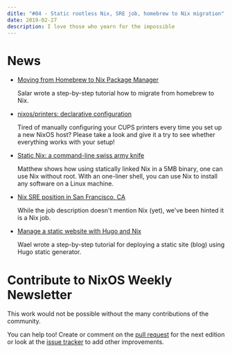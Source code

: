```yaml
---
ditle: "#04 - Static rootless Nix, SRE job, homebrew to Nix migration"
date: 2019-02-27
description: I love those who yearn for the impossible
---
```


# News

- [Moving from Homebrew to Nix Package Manager](https://www.softinio.com/post/moving-from-homebrew-to-nix-package-manager/)

  Salar wrote a step-by-step tutorial how to migrate from homebrew to Nix.

- [nixos/printers: declarative configuration](https://github.com/NixOS/nixpkgs/pull/55510)

  Tired of manually configuring your CUPS printers every time you set up a new NixOS host?
  Please take a look and give it a try to see whether everything works with your setup!

- [Static Nix: a command-line swiss army knife](https://matthewbauer.us/blog/static-nix.html)

  Matthew shows how using statically linked Nix in a 5MB binary,
  one can use Nix without root. With an one-liner shell, you can
  use Nix to install any software on a Linux machine.

- [Nix SRE position in San Francisco, CA](https://jobs.lever.co/keeptruckin/464c5b6a-ccad-467e-a7c6-c96ec6cb4ce0)

  While the job description doesn't mention Nix (yet),
  we've been hinted it is a Nix job.

- [Manage a static website with Hugo and Nix](https://kalbas.it/2019/02/26/manage-a-static-website-with-hugo-and-nix/)

  Wael wrote a step-by-step tutorial for deploying a static site (blog) using Hugo static generator.

# Contribute to NixOS Weekly Newsletter

This work would not be possible without the many contributions of the community.

You can help too! Create or comment on the [pull request](https://github.com/NixOS/nixos-weekly/pulls)
for the next edition or look at the
[issue tracker](https://github.com/NixOS/nixos-weekly/issues) to add other improvements.
